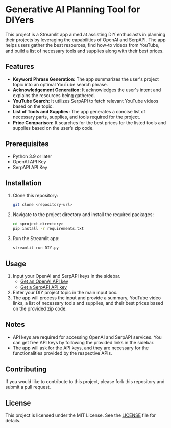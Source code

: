 # Generative AI Planning Tool for DIYers

This project is a Streamlit app aimed at assisting DIY enthusiasts in planning their projects by leveraging the capabilities of OpenAI and SerpAPI. The app helps users gather the best resources, find how-to videos from YouTube, and build a list of necessary tools and supplies along with their best prices.

## Features

- **Keyword Phrase Generation:** The app summarizes the user's project topic into an optimal YouTube search phrase.
- **Acknowledgement Generation:** It acknowledges the user's intent and explains the resources being gathered.
- **YouTube Search:** It utilizes SerpAPI to fetch relevant YouTube videos based on the topic.
- **List of Tools and Supplies:** The app generates a concise list of necessary parts, supplies, and tools required for the project.
- **Price Comparison:** It searches for the best prices for the listed tools and supplies based on the user’s zip code.

## Prerequisites

- Python 3.9 or later
- OpenAI API Key
- SerpAPI API Key

## Installation

1. Clone this repository:
    ```sh
    git clone <repository-url>
    ```
2. Navigate to the project directory and install the required packages:
    ```sh
    cd <project-directory>
    pip install -r requirements.txt
    ```
3. Run the Streamlit app:
    ```sh
    streamlit run DIY.py
    ```

## Usage

1. Input your OpenAI and SerpAPI keys in the sidebar.
   - [Get an OpenAI API key](https://platform.openai.com/account/api-keys)
   - [Get a SerpAPI API key](https://serpapi.com/manage-api-key)
2. Enter your DIY project topic in the main input box.
3. The app will process the input and provide a summary, YouTube video links, a list of necessary tools and supplies, and their best prices based on the provided zip code.

## Notes

- API keys are required for accessing OpenAI and SerpAPI services. You can get free API keys by following the provided links in the sidebar.
- The app will ask for the API keys, and they are necessary for the functionalities provided by the respective APIs.

## Contributing

If you would like to contribute to this project, please fork this repository and submit a pull request.

## License

This project is licensed under the MIT License. See the [LICENSE](LICENSE) file for details.
